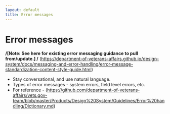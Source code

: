 ```yaml
---
layout: default
title: Error messages
---
```


# Error messages
**/[Note: See here for existing error messaging guidance to pull from/update.] /**
(https://department-of-veterans-affairs.github.io/design-system/docs/messaging-and-error-handling/error-message-standardization-content-style-guide.html)

- Stay conversational, and use natural language.
- Types of error messages - system errors, field level errors, etc.
- For reference - (https://github.com/department-of-veterans-affairs/vets.gov-team/blob/master/Products/Design%20System/Guidelines/Error%20handling/Dictionary.md)
